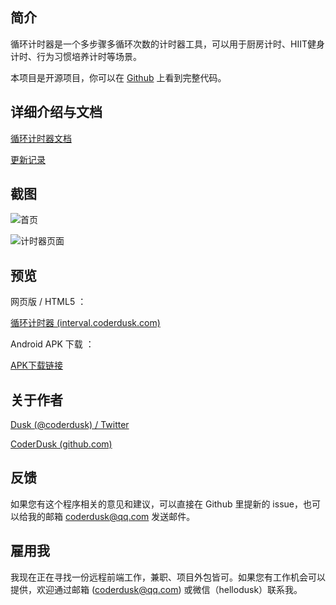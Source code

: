 ## 简介

循环计时器是一个多步骤多循环次数的计时器工具，可以用于厨房计时、HIIT健身计时、行为习惯培养计时等场景。

本项目是开源项目，你可以在 [Github]( https://github.com/CoderDusk/interval-timer) 上看到完整代码。

## 详细介绍与文档
[循环计时器文档](http://docs.coderdusk.com/interval-timer/)

[更新记录](./changelog.md)



## 截图

![首页](https://p3-juejin.byteimg.com/tos-cn-i-k3u1fbpfcp/81ff38b2ceee41548e82a20d5f4734b8~tplv-k3u1fbpfcp-zoom-1.image)



![计时器页面](https://p3-juejin.byteimg.com/tos-cn-i-k3u1fbpfcp/e9dd13a1b92a4d99beea569e334c2725~tplv-k3u1fbpfcp-zoom-1.image)

## 预览

网页版 / HTML5 ：

[循环计时器 (interval.coderdusk.com)](http://interval.coderdusk.com/#/)

Android APK 下载 ：

[APK下载链接](https://vkceyugu.cdn.bspapp.com/VKCEYUGU-6fec5402-1210-4b81-9949-97c1987784b9/8149b671-78e3-4fb2-b7ad-bf8fda792226.apk)

## 关于作者

[Dusk (@coderdusk) / Twitter](https://twitter.com/coderdusk)

[CoderDusk (github.com)](https://github.com/CoderDusk)

## 反馈

如果您有这个程序相关的意见和建议，可以直接在 Github 里提新的 issue，也可以给我的邮箱 coderdusk@qq.com 发送邮件。

## 雇用我

我现在正在寻找一份远程前端工作，兼职、项目外包皆可。如果您有工作机会可以提供，欢迎通过邮箱 ([coderdusk@qq.com](mailto:coderdusk@qq.com)) 或微信（hellodusk）联系我。

